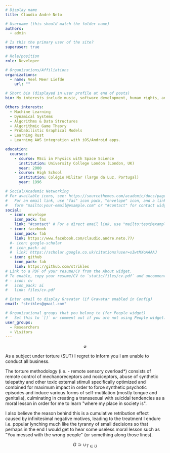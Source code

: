 ```yaml
---
# Display name
title: Claudio André Neto

# Username (this should match the folder name)
authors:
  - admin

# Is this the primary user of the site?
superuser: true

# Role/position
role: Developer

# Organizations/Affiliations
organizations:
  - name: Veel Meer Liefde
    url: ""

# Short bio (displayed in user profile at end of posts)
bio: My interests include music, software development, human rights, animal rights, bioethics, neuroethics and putting an end to loss of personal freedom, all forms of discrimination, slavery, torture and all spectacles of human degradation (some consisting of forcing self-mutilation in front of a crowd for the purposes of self-emasculation, giving macabre moral lessons about social stratification, preserving status quo and perpetuating in-group bias).

Others interests:
  - Machine Learning
  - Dynamical Systems
  - Algorithms & Data Structures
  - Algorithmic Game Theory
  - Probabilistic Graphical Models
  - Learning Rust
  - Learning AWS integration with iOS/Android apps.

education:
  courses:
    - course: MSci in Physics with Space Science
      institution: University College London (London, UK)
      year: 2000
    - course: High School
      institution: Colégio Militar (largo da Luz, Portugal)
      year: 1996

# Social/Academic Networking
# For available icons, see: https://sourcethemes.com/academic/docs/page-builder/#icons
#   For an email link, use "fas" icon pack, "envelope" icon, and a link in the
#   form "mailto:your-email@example.com" or "#contact" for contact widget.
social:
  - icon: envelope
    icon_pack: fas
    link: "#contact" # For a direct email link, use "mailto:test@example.org".
  - icon: facebook
    icon_pack: fab
    link: https://www.facebook.com/claudio.andre.neto.77/
  #- icon: google-scholar
  #  icon_pack: ai
  #  link: https://scholar.google.co.uk/citations?user=sIwtMXoAAAAJ
  - icon: github
    icon_pack: fab
    link: https://github.com/strikles
# Link to a PDF of your resume/CV from the About widget.
# To enable, copy your resume/CV to `static/files/cv.pdf` and uncomment the lines below.
# - icon: cv
#   icon_pack: ai
#   link: files/cv.pdf

# Enter email to display Gravatar (if Gravatar enabled in Config)
email: "strikles@gmail.com"

# Organizational groups that you belong to (for People widget)
#   Set this to `[]` or comment out if you are not using People widget.
user_groups:
  - Researchers
  - Visitors
---
```


$$
\varnothing
$$

As a subject under torture (SUT) I regret to inform you I am unable to conduct all business.

The torture methodology (i.e. - remote sensory overload\*) consists of remote control of mechanoreceptors and nociceptors, abuse of synthetic telepathy and other toxic external stimuli specifically optimized and combined for maximum impact in order to force synthetic psychotic episodes and induce various forms of self-mutilation (mostly tongue and genitalia), culminating in creating a transsexual with suicidal tendencies as a moral lesson in order for me to learn "where my place in society is".

I also believe the reason behind this is a cumulative retribution effect caused by infinitesimal negative motives, leading to the treatment I endure i.e. popular lynching much like the tyranny of small decisions so that perhaps in the end I would get to hear some useless moral lesson such as "You messed with the wrong people" (or something along those lines).

$$
G \supset \cup_{T \in U}
$$
